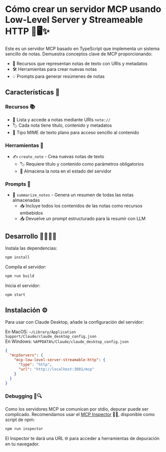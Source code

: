 # Cómo crear un servidor MCP usando Low-Level Server y Streameable HTTP 🚀🖥️✨

Este es un servidor MCP basado en TypeScript que implementa un sistema sencillo de notas. Demuestra conceptos clave de MCP proporcionando:

- 📄 Recursos que representan notas de texto con URIs y metadatos
- 🛠️ Herramientas para crear nuevas notas
- 💡 Prompts para generar resúmenes de notas

## Características 🌟

### Recursos 📚

- 📑 Lista y accede a notas mediante URIs `note://`
- 🏷️ Cada nota tiene título, contenido y metadatos
- 📝 Tipo MIME de texto plano para acceso sencillo al contenido

### Herramientas 🧰

- ✍️ `create_note` - Crea nuevas notas de texto
  - 🏷️ Requiere título y contenido como parámetros obligatorios
  - 💾 Almacena la nota en el estado del servidor

### Prompts 🧠

- 📝 `summarize_notes` - Genera un resumen de todas las notas almacenadas
  - 📥 Incluye todos los contenidos de las notas como recursos embebidos
  - 📤 Devuelve un prompt estructurado para la resumir con LLM

## Desarrollo 👨‍💻👩‍💻

Instala las dependencias:

```bash
npm install
```

Compila el servidor:

```bash
npm run build
```

Inicia el servidor:

```bash
npm start
```

## Instalación ⚙️

Para usar con Claude Desktop, añade la configuración del servidor:

En MacOS: `~/Library/Application Support/Claude/claude_desktop_config.json`  
En Windows: `%APPDATA%/Claude/claude_desktop_config.json`

```json
{
  "mcpServers": {
    "mcp-low-level-server-streamable-http": {
      "type": "http",
      "url": "http://localhost:3001/mcp"
    }
  }
}
```

### Debugging 🐞🔍

Como los servidores MCP se comunican por stdio, depurar puede ser complicado. Recomendamos usar el [MCP Inspector](https://github.com/modelcontextprotocol/inspector) 🕵️‍♂️, disponible como script de npm:

```bash
npm run inspector
```

El Inspector te dará una URL 🌐 para acceder a herramientas de depuración en tu navegador.
